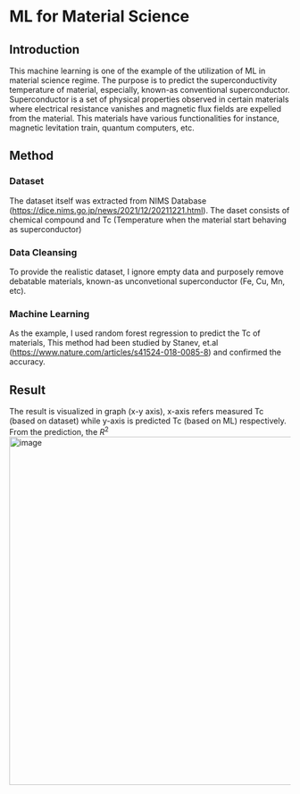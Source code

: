 # ML for Material Science

## Introduction
This machine learning is one of the example of the utilization of ML in material science regime.
The purpose is to predict the superconductivity temperature of material, especially, known-as conventional superconductor.
Superconductor is a set of physical properties observed in certain materials where electrical resistance vanishes and magnetic flux fields are expelled from the material. This materials have various functionalities for instance, magnetic levitation train, quantum computers, etc.

## Method
### Dataset
The dataset itself was extracted from NIMS Database (https://dice.nims.go.jp/news/2021/12/20211221.html).
The daset consists of chemical compound and Tc (Temperature when the material start behaving as superconductor)
### Data Cleansing
To provide the realistic dataset, I ignore empty data and purposely remove debatable materials, known-as unconvetional superconductor (Fe, Cu, Mn, etc).
### Machine Learning
As the example, I used random forest regression to predict the Tc of materials, This method had been studied by Stanev, et.al (https://www.nature.com/articles/s41524-018-0085-8) and confirmed the accuracy.

## Result
The result is visualized in graph (x-y axis), x-axis refers measured Tc (based on dataset) while y-axis is predicted Tc (based on ML) respectively. 
<br>
From the prediction, the $R^{2}$
<img width="624" alt="image" src="https://user-images.githubusercontent.com/26571248/205536262-3b7029bc-cd3a-4ce9-beb0-d771c8966952.png">


